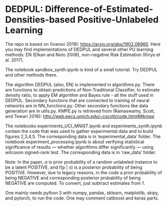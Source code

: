 # DEDPUL: Difference-of-Estimated-Densities-based Positive-Unlabeled Learning



The repo is based on (Ivanov 2019): https://arxiv.org/abs/1902.06965. Here you may find implementations of DEDPUL and several other PU learning methods: EN (Elkan and Noto 2008), non-negative Risk Estimation (Kiryo et al. 2017).

The notebook sandbox_synth.ipynb is kind of a small tutorial. Try DEDPUL and other methods there.

The algorithm DEDPUL (also, EN) is implemented in algorithms.py. There are functions to obtain predictions of Non-Traditional Classifier, to estimate density ratio, to apply EM algorithm and Bayes rule - all the stuff used in DEDPUL. Secondary functions that are connected to training of neural networks are in NN_functions.py. Other secondary functions like data generation are in utils.py. KMPE.py is retrieved from (Ramaswamy, Scott, and Tewari 2016): http://web.eecs.umich.edu/~cscott/code.html##kmpe 

The notebooks experiments_UCI_MNIST.ipynb and experiments_synth.ipynb contain the code that was used to gather experimental data and to build figures 2,3,4,5. The corresponding data is in ‘experimental_data’ folder. The notebook experiment_processing.ipynb is about verifying statistical significance of results — whether algorithms differ significantly — using wilcoxon signed-rank test. The corresponding data is in ‘raw_data’ folder.

Note: In the paper, $\alpha$ is prior probability of a random unlabeled instance to be a latent POSITIVE, and f(p | x) is a posterior probability of being POSITIVE. However, due to legacy reasons, in the code a prior probability of being NEGATIVE and corresponding posterior probability of being NEGATIVE are computed. To convert, just subtract estimates from 1.

One mainly needs python 3 with numpy, pandas, sklearn, matplotlib, skipy, and pytorch, to run the code. One may comment catboost and keras parts.
